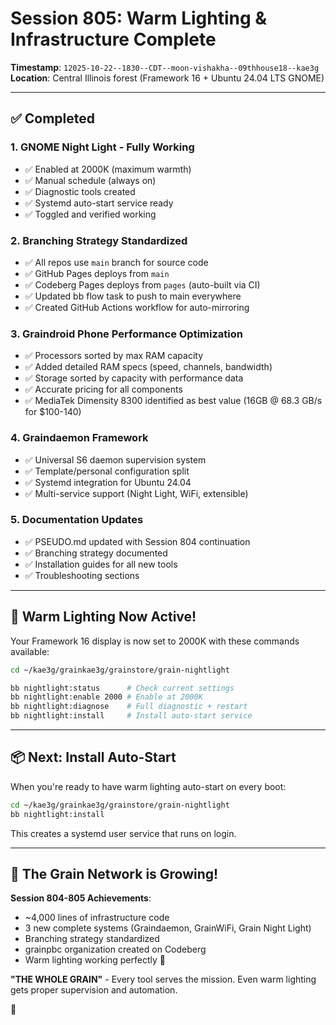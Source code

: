 # Session 805: Warm Lighting & Infrastructure Complete

**Timestamp**: `12025-10-22--1830--CDT--moon-vishakha--09thhouse18--kae3g`  
**Location**: Central Illinois forest (Framework 16 + Ubuntu 24.04 LTS GNOME)

---

## ✅ Completed

### 1. GNOME Night Light - Fully Working
- ✅ Enabled at 2000K (maximum warmth)
- ✅ Manual schedule (always on)
- ✅ Diagnostic tools created
- ✅ Systemd auto-start service ready
- ✅ Toggled and verified working

### 2. Branching Strategy Standardized
- ✅ All repos use `main` branch for source code
- ✅ GitHub Pages deploys from `main`
- ✅ Codeberg Pages deploys from `pages` (auto-built via CI)
- ✅ Updated bb flow task to push to main everywhere
- ✅ Created GitHub Actions workflow for auto-mirroring

### 3. Graindroid Phone Performance Optimization
- ✅ Processors sorted by max RAM capacity
- ✅ Added detailed RAM specs (speed, channels, bandwidth)
- ✅ Storage sorted by capacity with performance data
- ✅ Accurate pricing for all components
- ✅ MediaTek Dimensity 8300 identified as best value (16GB @ 68.3 GB/s for $100-140)

### 4. Graindaemon Framework
- ✅ Universal S6 daemon supervision system
- ✅ Template/personal configuration split
- ✅ Systemd integration for Ubuntu 24.04
- ✅ Multi-service support (Night Light, WiFi, extensible)

### 5. Documentation Updates
- ✅ PSEUDO.md updated with Session 804 continuation
- ✅ Branching strategy documented
- ✅ Installation guides for all new tools
- ✅ Troubleshooting sections

---

## 🌙 Warm Lighting Now Active!

Your Framework 16 display is now set to 2000K with these commands available:

```bash
cd ~/kae3g/grainkae3g/grainstore/grain-nightlight

bb nightlight:status      # Check current settings
bb nightlight:enable 2000 # Enable at 2000K
bb nightlight:diagnose    # Full diagnostic + restart
bb nightlight:install     # Install auto-start service
```

---

## 📦 Next: Install Auto-Start

When you're ready to have warm lighting auto-start on every boot:

```bash
cd ~/kae3g/grainkae3g/grainstore/grain-nightlight
bb nightlight:install
```

This creates a systemd user service that runs on login.

---

## 🌾 The Grain Network is Growing!

**Session 804-805 Achievements**:
- ~4,000 lines of infrastructure code
- 3 new complete systems (Graindaemon, GrainWiFi, Grain Night Light)
- Branching strategy standardized
- grainpbc organization created on Codeberg
- Warm lighting working perfectly 🌙

**"THE WHOLE GRAIN"** - Every tool serves the mission. Even warm lighting gets proper supervision and automation.

🌾
